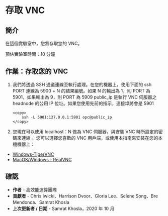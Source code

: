 # 存取 VNC

## 簡介

在這個實驗室中，您將存取您的 VNC。

預估實驗室時間：10 分鐘

## 作業：存取您的 VNC

1.  我們將透過 SSH 通道連線至執行處理。在您的機器上，使用下面的 ssh PORT 連線為 5900 + N 的結果編號。如果 N 的輸出為 1，則 PORT 為 5901，如果輸出為 9，則 PORT 為 5909 public\_ip 是執行 VNC 伺服器之 headnode 的公用 IP 位址。如果您使用先前的指示，連接埠將會是 5901
    
        <copy>
            ssh -L 5901:127.0.0.1:5901 opc@public_ip
        </copy>
        
        
2.  您現在可以使用 localhost：N 做為 VNC 伺服器，與安裝 VNC 時所設定的密碼來連線 。您可以選擇您喜歡的 VNC 用戶端，或使用本指南來安裝在您的本機機器上：
    

*   [Windows-TigerVNC](https://github.com/TigerVNC/tigervnc/wiki/Setup-TigerVNC-server-%28Windows%29)
*   [MacOS/Windows - RealVNC](https://www.realvnc.com/en/connect/download/vnc/)

## 確認

*   **作者** - 高效能運算團隊
*   **貢獻者** - Chris Iwicki、Harrison Dvoor、Gloria Lee、Selene Song、Bre Mendonca、Samrat Khosla
*   **上次更新者 / 日期** - Samrat Khosla，2020 年 10 月